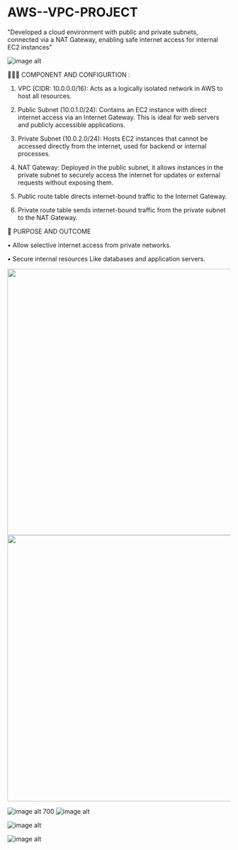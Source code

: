 # AWS--VPC-PROJECT

"Developed a cloud environment with public and private subnets, connected via a NAT Gateway, enabling safe internet access for internal EC2 instances" 

![image alt](https://github.com/gowtthamm/AWS--VPC-PROJECT/blob/c6e17508080f4e32fa4cc5fb3b910591ff4366fe/VPC_Architecture.jpg)

🧑🏻‍💻 COMPONENT AND CONFIGURTION :

01. VPC (CIDR: 10.0.0.0/16): Acts as a logically isolated network in AWS to host all resources.

02. Public Subnet (10.0.1.0/24): Contains an EC2 instance with direct internet access via an Internet Gateway. This is ideal for web servers and publicly accessible applications.

03. Private Subnet (10.0.2.0/24): Hosts EC2 instances that cannot be accessed directly from the internet, used for backend or internal processes.

04. NAT Gateway: Deployed in the public subnet, it allows instances in the private subnet to securely access the internet for updates or external requests without exposing them.

05. Public route table directs internet-bound traffic to the Internet Gateway.

06. Private route table sends internet-bound traffic from the private subnet to the NAT Gateway.

🚀 PURPOSE AND OUTCOME 

• Allow selective internet access from private networks.

• Secure internal resources Like databases and application servers.

<img src="https://github.com/gowtthamm/AWS--VPC-PROJECT/blob/e4e70af8e63191fdcec7ea5ba870f866af71c8cf/Subnet.png" width="700" height="600" />

<img src="https://github.com/gowtthamm/AWS--VPC-PROJECT/blob/e4e70af8e63191fdcec7ea5ba870f866af71c8cf/Subnet.png" width="700" height="600" />

![image alt](https://github.com/gowtthamm/AWS--VPC-PROJECT/blob/1f67c791fc27f7949d6bceb253e0c0a403c882e6/NAT.png)
700
![image alt](https://github.com/gowtthamm/AWS--VPC-PROJECT/blob/2029f7aad26316fdf1aa5f099ca870c6ae5cb7a9/Route%20Table.png)

![image alt](https://github.com/gowtthamm/AWS--VPC-PROJECT/blob/ac4af26a18ddd6b28869ef3d628f7996d7b1327d/Linux.png)

![image alt](https://github.com/gowtthamm/AWS--VPC-PROJECT/blob/fccb8accb078809b9dc647d01c94e6212e073ab3/OutPut.png)

